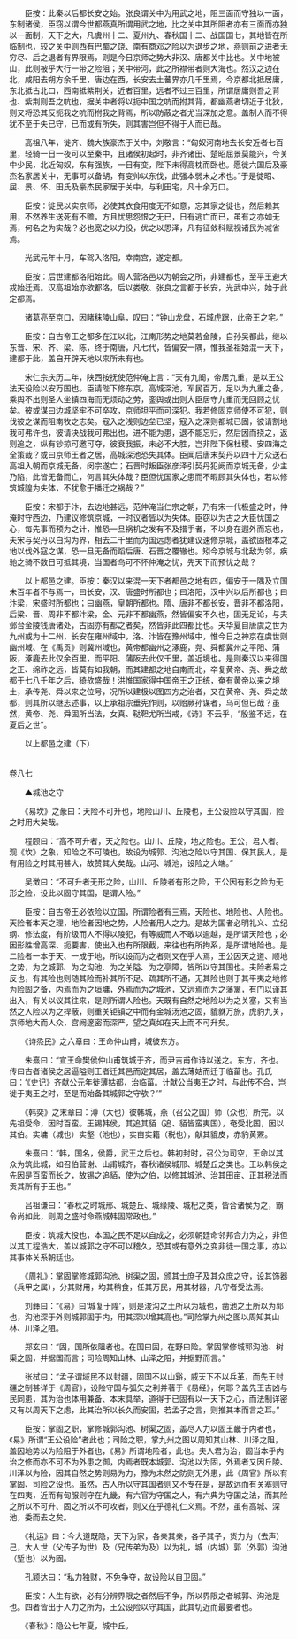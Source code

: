 <!-- { "loadSidebar": true } -->
　　臣按：此秦以后都长安之始。张良谓关中为用武之地，阻三面而守独以一面，东制诸侯，臣窃以谓今世都燕真所谓用武之地，比之关中其所阻者亦有三面而亦独以一面制，天下之大，凡虞州十二、夏州九、春秋国十二、战国国七，其地皆在所临制也，较之关中则西有巴蜀之饶、南有商邓之险以为退步之地，燕则前之进者无穷尽、后之退者有界限焉，则是今日京师之势大非汉、唐都关中比也。关中地被山，此则被乎大行一带之险阻；关中带河，此之所襟带者则大海也。然汉之边在北，咸阳去朔方余千里，唐边在西，长安去土蕃界亦几千里焉，今京都北抵居庸，东北抵古北口，西南抵紫荆关，近者百里，远者不过三百里，所谓居庸则吾之背也、紫荆则吾之吭也，据关中者将以扼中国之吭而拊其背，都幽燕者切近于北狄，则又将恐其反扼我之吭而拊我之背焉，所以防蔽之者尤当深加之意。盖制人而不得犹不至于失已守，已而或有所失，则其害岂但不得于人而已哉。

　　高祖八年，徙齐、魏大族豪杰于关中，刘敬言：“匈奴河南地去长安近者七百里，轻骑一日一夜可以至秦中，且诸侯初起时，非齐诸田、楚昭屈景莫能兴，今关中少民，北近匈奴，东有强族，一日有变，陛下未得高枕而卧也。愿徙六国后及豪杰名家居关中，无事可以备胡，有变帅以东伐，此强本弱末之术也。”于是徙昭、屈、景、怀、田氏及豪杰民家居于关中，与利田宅，凡十余万口。

　　臣按：徙民以实京师，必使其衣食用度无不如意，忘其家之徙也，然后赖其用，不然养生送死有不赡，方且忧思怨恨之无已，日有逃亡而已，虽有之亦如无焉，何名之为实哉？必也宽之以力役，优之以恩泽，凡有征敛科赋视诸民为减省焉。

　　光武元年十月，车驾入洛阳，幸南宫，遂定都。

　　臣按：后世建都洛阳始此。周人营洛邑以为朝会之所，非建都也，至平王避犬戎始迁焉。汉高祖始亦欲都洛，后以娄敬、张良之言都于长安，光武中兴，始于此定都焉。

　　诸葛亮至京口，因睹秣陵山阜，叹曰：“钟山龙盘，石城虎踞，此帝王之宅。”

　　臣按：自古帝王之都多在江以北，江南形势之地莫若金陵，自孙吴都此，继以东晋、宋、齐、梁、陈，终于南唐，凡七代，皆偏安一隅，惟我圣祖始混一天下，建都于此，盖自开辟天地以来所未有也。

　　宋仁宗庆历二年，陕西按抚使范仲淹上言：“天有九阍，帝居九重，是以王公法天设险以安万国也。臣请陛下修东京，高城深池，军民百万，足以为九重之备，乘舆不出则圣人坐镇四海而无烦动之劳，銮舆或出则大臣居守九重而无回顾之忧矣。彼或谋曰边城坚牢不可卒攻，京师坦平而可深犯。我若修固京师使不可犯，则伐彼之谋而阻南牧之志矣。寇入之浅则边垒已坚，寇入之深则都城已固，彼请割地我可弗许也，彼请决战我可弗出也，进不能为患，退不能忘归，然后因而挠之，返则追之，纵有钞掠可邀可夺，彼衰我振，未必不大胜，岂非陛下保杜稷、安四海之全策哉？或曰京师王者之居，高城深池恐失其体。臣闻后唐末契丹以四十万众送石高祖入朝而京城无备，闵宗遂亡；石晋时叛臣张彦泽引契丹犯阙而京城无备，少主乃陷，此皆无备而亡，何言其失体哉？臣但忧国家之患而不暇顾其失体也，若以修筑城隍为失体，不犹愈于播迁之祸哉？”

　　臣按：宋都于汴，去边地甚远，范仲淹当仁宗之朝，乃有宋一代极盛之时，仲淹时守西边，乃建议修筑京城，一时议者皆以为失体。臣窃以为古之大臣忧国之心，每先事而预为之计，惟恐一旦祸机之发有不及措手者，不以身在遐外而忘也，夫宋与契丹以白沟为界，相去二千里而为国远虑者犹建议速修京城，盖欲固根本之地以伐外寇之谋，恐一旦无备而蹈后唐、石晋之覆辙也。矧今京城与北敌为邻，疾驰之骑不数日可抵其境，当国者乌可不怀仲淹之忧，先天下而预忧之哉？

　　以上都邑之建。臣按：秦汉以来混一天下者都邑之地有四，偏安于一隅及立国未百年者不与焉一，曰长安，汉、唐盛时所都也；曰洛阳，汉中兴以后所都也；曰汴梁，宋盛时所都也；曰幽燕，皇朝所都也。隋、唐非不都长安，晋非不都洛阳，后梁、晋、周非不都汴梁，金、元非不都幽燕，然皆偏安不久也，固无足论，与夫邺台金陵钱唐诸处，古固亦有都之者矣，然皆非此四都比也。夫华夏自唐虞之世为九州或为十二州，长安在雍州域中，洛、汴皆在豫州域中，惟今日之神京在虞世则幽州域、在《禹贡》则冀州域也，黄帝都幽州之涿鹿，尧、舜都冀州之平阳、蒲阪，涿鹿去此仅余百里，而平阳、蒲阪去此仅千里，盖近境也。是则秦汉以来得国之正、绵祚之远，皆莫有如我朝，而其建都之地自南而北，卒复黄帝、尧、舜之故都于七八千年之后，猗欤盛哉！洪惟国家得中国帝王之正统，奄有黄帝以来之境土，承传尧、舜以来之位号，况所以建极以图四方之治者，又在黄帝、尧、舜之故都，则其所以继志述事，以上承祖宗垂宪作则，以贻厥孙谋者，乌可但已哉？虽然，黄帝、尧、舜固所当法，女真、鞑靼尤所当戒，《诗》不云乎，“殷鉴不远，在夏后之世”。

　　以上都邑之建（下）  
　 

卷八七

　　▲城池之守

　　《易坎》之彖曰：天险不可升也，地险山川、丘陵也，王公设险以守其国，险之时用大矣哉。

　　程颐曰：“高不可升者，天之险也。山川、丘陵，地之险也。王公，君人者。观《坎》之象，知险之不可陵也，故设为城郭、沟池之险以守其国、保其民人，是有用险之时其用甚大，故赞其大矣哉。山河、城池，设险之大端。”

　　吴澂曰：“不可升者无形之险，山川、丘陵者有形之险，王公因有形之险为无形之险，设此以固守其国，是谓人险。”

　　臣按：自古帝王必依险以立国，所谓险者有三焉，天险也、地险也、人险也。天险者本天之理，地险者因地之势，人险者用人之力。是故为国者必明礼义、立纪纲、修法度，有阶级而人不得以陵犯，有等威而人不敢以逾越，是所谓天险也；必因形胜增高深、扼要害，使出入也有所限截，来往也有所拘系，是所谓地险也。是二险者一本于天、一成于地，所以设而为之者则又在乎人焉，王公因天之道、顺地之势，为之城郭、为之沟池、为之关隘、为之亭障，皆所以守其国也。夫险者易之反也，有其险也则随其险而补其所不足、疏其所不通，无其险也则于其平夷之地修为险固之备，内焉而为之垣墉，外焉而为之城池，又远焉而为之藩篱，有门以谨其出入，有关以议其往来，是则所谓人险也。天既有自然之地险以为之关塞，又有当然之人险以为之捍蔽，则重关钜镇之中而有金城汤池之固，貔貅万旅，虎豹九关，京师地大而人众，宫阙邃密而深严，望之真如在天上而不可升矣。

　　《诗烝民》之六章曰：王命仲山甫，城彼东方。

　　朱熹曰：“宣王命樊侯仲山甫筑城于齐，而尹吉甫作诗以送之。东方，齐也。传曰古者诸侯之居逼隘则王者迁其邑而定其居，盖去薄姑而迁于临菑也。孔氏曰：‘《史记》齐献公元年徙薄姑都，治临菑。计献公当夷王之时，与此传不合，岂徙于夷王之时，至是而始备其城郭之守欤？’”

　　《韩奕》之末章曰：溥（大也）彼韩城，燕（召公之国）师（众也）所完。以先祖受命，因时百蛮。王锡韩侯，其追其貊（追、貊皆蛮夷国），奄受北国，因以其伯。实墉（城也）实壑（池也），实亩实籍（税也），献其貔皮，赤豹黄罴。

　　朱熹曰：“韩，国名，侯爵，武王之后也。韩初封时，召公为司空，王命以其众为筑此城，如召伯营谢、山甫城齐，春秋诸侯城邢、城楚丘之类也。王以韩侯之先因是百蛮而长之，故锡之追貊，使为之伯，以修其城池、治其田亩、正其税法而贡其所有于王也。”

　　吕祖谦曰：“春秋之时城邢、城楚丘、城缘陵、城杞之类，皆合诸侯为之，霸令尚如此，则周之盛时命燕城韩固常政也。”

　　臣按：筑城大役也，本国之民不足以自成之，必须朝廷命邻邦合力为之，非但以其工程浩大，盖以城郭之守不可以稽久，恐其或有意外之变非徒一国之事，亦以其事体关系朝廷也。

　　《周礼》：掌固掌修城郭沟池、树渠之固，颁其士庶子及其众庶之守，设其饰器（兵甲之属），分其财用，均其稍食，任其万民，用其材器，凡守者受法焉。

　　刘彝曰：“《易》曰‘城复于隍’，则是浚沟之土所以为城也，凿池之土所以为郭也，沟池深于外则城郭固于内，用其深以增其高也。”司险掌九州之图以周知其山林、川泽之阻。

　　郑玄曰：“固，国所依阻者也。在国曰固，在野曰险。掌固掌修城郭沟池、树渠之固，并据国而言；司险周知山林、山泽之阻，并据野而言。”

　　张栻曰：“孟子谓域民不以封疆，固国不以山谿，威天下不以兵革，而先王封疆之制甚详于《周官》，设险守国与弧矢之利并著于《易经》，何耶？盖先王吉凶与民同患，其为治也体用兼备、本末具举，道得于已固有以一天下之心，而法制详密又有以周天下之虑，此其治所以长久而安固，若孟子之言，则推其本而言之耳。”

　　臣按：掌固之职，掌修城郭沟池、树渠之固，盖尽人力以固王畿于内者也，《易》所谓“王公设险”者此也；司险之职，掌九州之图以周知其山林、川泽之阻，盖因地势以为险阻于外者也，《易》所谓地险者，此也。夫人君为治，固当本乎内治之修而亦不可不为外患之御，内焉者既本城郭、沟池以为固，外焉者又因丘陵、川泽以为险，因其自然之势则易为力，豫为未然之防则无外患，此《周官》所以有掌固、司险之设也。虽然，古人所以守其国者则又不专在是，是故远而有关塞则守在四夷，近而有甸服则守在九畿，有六官为守国之人，有六典为守国之法，而其险之所以不可升、固之所以不可攻者，则又在乎德礼仁义焉。不然，虽有高城、深池，委而去之矣。

　　《礼运》曰：今大道既隐，天下为家，各亲其亲，各子其子，货力为（去声）己，大人世（父传子为世）及（兄传弟为及）以为礼，城（内城）郭（外郭）沟池（堑也）以为固。

　　孔颖达曰：“私力独财，不免争夺，故设险以自卫固。”

　　臣按：人生有欲，必有分辨界限之者然后不争，所以界限之者城郭、沟池是也。四者皆出于人力之所为，王公设险以守其国，此其切近而最要者也。

　　《春秋》：隐公七年夏，城中丘。

